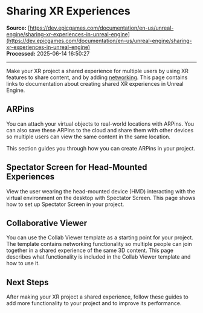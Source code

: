 # Sharing XR Experiences

**Source:** [https://dev.epicgames.com/documentation/en-us/unreal-engine/sharing-xr-experiences-in-unreal-engine](https://dev.epicgames.com/documentation/en-us/unreal-engine/sharing-xr-experiences-in-unreal-engine)  
**Processed:** 2025-06-14 16:50:27

---

Make your XR project a shared experience for multiple users by using XR features to share content, and by adding [networking](/documentation/en-us/unreal-engine/networking-and-multiplayer-in-unreal-engine). This page contains links to documentation about creating shared XR experiences in Unreal Engine.

## ARPins

You can attach your virtual objects to real-world locations with ARPins. You can also save these ARPins to the cloud and share them with other devices so multiple users can view the same content in the same location.

This section guides you through how you can create ARPins in your project.

## Spectator Screen for Head-Mounted Experiences

View the user wearing the head-mounted device (HMD) interacting with the virtual environment on the desktop with Spectator Screen. This page shows how to set up Spectator Screen in your project.

## Collaborative Viewer

You can use the Collab Viewer template as a starting point for your project. The template contains networking functionality so multiple people can join together in a shared experience of the same 3D content. This page describes what functionality is included in the Collab Viewer template and how to use it.

## Next Steps

After making your XR project a shared experience, follow these guides to add more functionality to your project and to improve its performance.